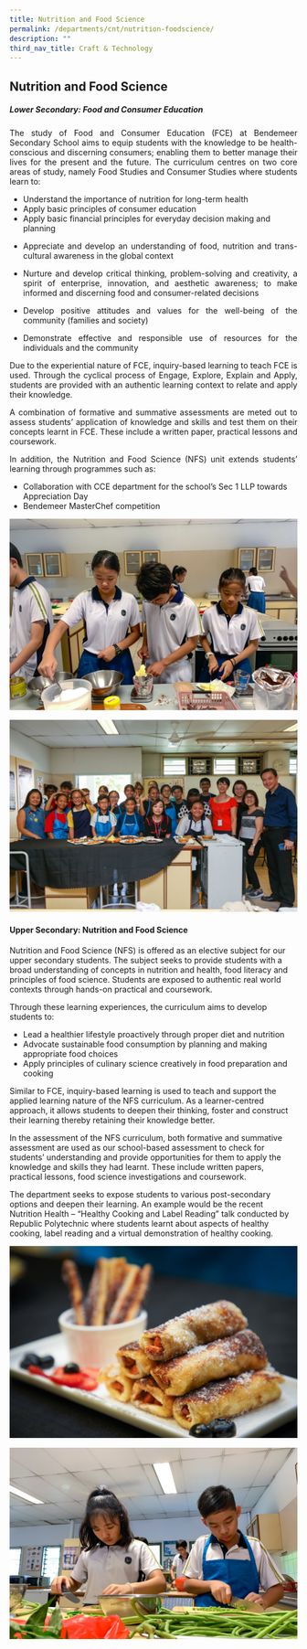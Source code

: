 ```yaml
---
title: Nutrition and Food Science
permalink: /departments/cnt/nutrition-foodscience/
description: ""
third_nav_title: Craft & Technology
---
```

## **Nutrition and Food Science**
##### **Lower Secondary: Food and Consumer Education** 
 
<p style="text-align:justify">The study of Food and Consumer Education (FCE) at Bendemeer Secondary School aims to equip students with the knowledge to be health-conscious and discerning consumers; enabling them to better manage their lives for the present and the future. The curriculum centres on two core areas of study, namely Food Studies and Consumer Studies where students learn to: </p>
 
* Understand the importance of nutrition for long-term health 
* Apply basic principles of consumer education 
* Apply basic financial principles for everyday decision making and planning 
* <p style="text-align:justify">Appreciate and develop an understanding of food, nutrition and trans-cultural awareness in the global context </p>
* <p style="text-align:justify">Nurture and develop critical thinking, problem-solving and creativity, a spirit of enterprise, innovation, and aesthetic awareness; to make informed and discerning food and consumer-related decisions </p>
* <p style="text-align:justify">Develop positive attitudes and values for the well-being of the community (families and society) </p>
* <p style="text-align:justify">Demonstrate effective and responsible use of resources for the individuals and the community</p>
 
<p style="text-align:justify">Due to the experiential nature of FCE, inquiry-based learning to teach FCE is used. Through the cyclical process of Engage, Explore, Explain and Apply, students are provided with an authentic learning context to relate and apply their knowledge.</p>
 
<p style="text-align:justify">A combination of formative and summative assessments are meted out to assess students’ application of knowledge and skills and test them on their concepts learnt in FCE. These include a written paper, practical lessons and coursework. </p>
 
<p style="text-align:justify">In addition, the Nutrition and Food Science (NFS) unit extends students’ learning through programmes such as: </p>

* Collaboration with CCE department for the school’s Sec 1 LLP towards Appreciation Day
* Bendemeer MasterChef competition 

![Lower Secondary: Food and Consumer Education](/images/Departments/ct-nfs-01.jpg)

![Lower Secondary: Food and Consumer Education](/images/Departments/ct-nfs-02.jpg)

#### **Upper Secondary: Nutrition and Food Science**
 
Nutrition and Food Science (NFS) is offered as an elective subject for our upper secondary students. The subject seeks to provide students with a broad understanding of concepts in nutrition and health, food literacy and principles of food science. Students are exposed to authentic real world contexts through hands-on practical and coursework. 

Through these learning experiences, the curriculum aims to develop students to:

* Lead a healthier lifestyle proactively through proper diet and nutrition
* Advocate sustainable food consumption by planning and making appropriate food choices
* Apply principles of culinary science creatively in food preparation and cooking

Similar to FCE, inquiry-based learning is used to teach and support the applied learning nature of the NFS curriculum. As a learner-centred approach, it allows students to deepen their thinking, foster and construct their learning thereby retaining their knowledge better. 
 
In the assessment of the NFS curriculum, both formative and summative assessment are used as our school-based assessment to check for students’ understanding and provide opportunities for them to apply the knowledge and skills they had learnt. These include written papers, practical lessons, food science investigations and coursework. 
 
The department seeks to expose students to various post-secondary options and deepen their learning. An example would be the recent Nutrition Health – “Healthy Cooking and Label Reading” talk conducted by Republic Polytechnic where students learnt about aspects of healthy cooking, label reading and a virtual demonstration of healthy cooking. 

![Upper Secondary: Nutrition and Food Science](/images/Departments/ct-nfs-03.jpg)

![Upper Secondary: Nutrition and Food Science](/images/Departments/ct-nfs-05.jpg)